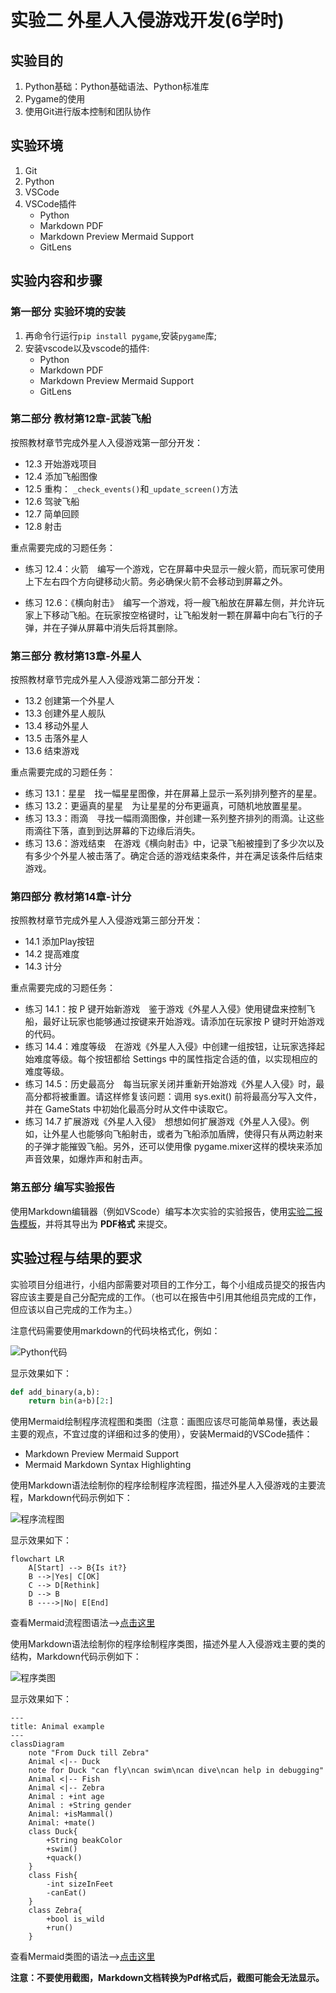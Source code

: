 # 实验二 外星人入侵游戏开发(6学时)

## 实验目的

1. Python基础：Python基础语法、Python标准库
2. Pygame的使用
3. 使用Git进行版本控制和团队协作

## 实验环境

1. Git
2. Python
3. VSCode
4. VSCode插件
   - Python
   - Markdown PDF
   - Markdown Preview Mermaid Support
   - GitLens

## 实验内容和步骤

### 第一部分 实验环境的安装

1. 再命令行运行`pip install pygame`,安装`pygame`库;
2. 安装vscode以及vscode的插件:
   - Python
   - Markdown PDF
   - Markdown Preview Mermaid Support
   - GitLens

### 第二部分 教材第12章-武装飞船

按照教材章节完成外星人入侵游戏第一部分开发：

- 12.3 开始游戏项目
- 12.4 添加飞船图像
- 12.5 重构： `_check_events()`和`_update_screen()`方法
- 12.6 驾驶飞船
- 12.7 简单回顾
- 12.8 射击

重点需要完成的习题任务：

- 练习 12.4：火箭　编写一个游戏，它在屏幕中央显示一艘火箭，而玩家可使用上下左右四个方向键移动火箭。务必确保火箭不会移动到屏幕之外。

- 练习 12.6：《横向射击》　编写一个游戏，将一艘飞船放在屏幕左侧，并允许玩家上下移动飞船。在玩家按空格键时，让飞船发射一颗在屏幕中向右飞行的子弹，并在子弹从屏幕中消失后将其删除。

### 第三部分 教材第13章-外星人

按照教材章节完成外星人入侵游戏第二部分开发：

- 13.2 创建第一个外星人
- 13.3 创建外星人舰队
- 13.4 移动外星人
- 13.5 击落外星人
- 13.6 结束游戏

重点需要完成的习题任务：

- 练习 13.1：星星　找一幅星星图像，并在屏幕上显示一系列排列整齐的星星。
- 练习 13.2：更逼真的星星　为让星星的分布更逼真，可随机地放置星星。
- 练习 13.3：雨滴　寻找一幅雨滴图像，并创建一系列整齐排列的雨滴。让这些雨滴往下落，直到到达屏幕的下边缘后消失。
- 练习 13.6：游戏结束　在游戏《横向射击》中，记录飞船被撞到了多少次以及有多少个外星人被击落了。确定合适的游戏结束条件，并在满足该条件后结束游戏。

### 第四部分 教材第14章-计分

按照教材章节完成外星人入侵游戏第三部分开发：

- 14.1 添加Play按钮
- 14.2 提高难度
- 14.3 计分

重点需要完成的习题任务：

- 练习 14.1：按 P 键开始新游戏　鉴于游戏《外星人入侵》使用键盘来控制飞船，最好让玩家也能够通过按键来开始游戏。请添加在玩家按 P 键时开始游戏的代码。
- 练习 14.4：难度等级　在游戏《外星人入侵》中创建一组按钮，让玩家选择起始难度等级。每个按钮都给 Settings 中的属性指定合适的值，以实现相应的难度等级。
- 练习 14.5：历史最高分　每当玩家关闭并重新开始游戏《外星人入侵》时，最高分都将被重置。请这样修复该问题：调用 sys.exit() 前将最高分写入文件，并在 GameStats 中初始化最高分时从文件中读取它。
- 练习 14.7 扩展游戏《外星人入侵》　想想如何扩展游戏《外星人入侵》。例如，让外星人也能够向飞船射击，或者为飞船添加盾牌，使得只有从两边射来的子弹才能摧毁飞船。另外，还可以使用像 pygame.mixer这样的模块来添加声音效果，如爆炸声和射击声。

### 第五部分 编写实验报告

使用Markdown编辑器（例如VScode）编写本次实验的实验报告，使用[实验二报告模板](/Experiments/experiment2_report.md)，并将其导出为 **PDF格式** 来提交。

## 实验过程与结果的要求

实验项目分组进行，小组内部需要对项目的工作分工，每个小组成员提交的报告内容应该主要是自己分配完成的工作。（也可以在报告中引用其他组员完成的工作，但应该以自己完成的工作为主。）

注意代码需要使用markdown的代码块格式化，例如：

![Python代码](/Experiments/img/2023-07-26-22-52-20.png)

显示效果如下：

```python
def add_binary(a,b):
    return bin(a+b)[2:]
```

使用Mermaid绘制程序流程图和类图（注意：画图应该尽可能简单易懂，表达最主要的观点，不宜过度的详细和过多的使用），安装Mermaid的VSCode插件：

- Markdown Preview Mermaid Support
- Mermaid Markdown Syntax Highlighting

使用Markdown语法绘制你的程序绘制程序流程图，描述外星人入侵游戏的主要流程，Markdown代码示例如下：

![程序流程图](/Experiments/img/2023-08-05-22-00-00.png)

显示效果如下：

```mermaid
flowchart LR
    A[Start] --> B{Is it?}
    B -->|Yes| C[OK]
    C --> D[Rethink]
    D --> B
    B ---->|No| E[End]
```

查看Mermaid流程图语法-->[点击这里](https://mermaid.js.org/syntax/flowchart.html)

使用Markdown语法绘制你的程序绘制程序类图，描述外星人入侵游戏主要的类的结构，Markdown代码示例如下：

![程序类图](/Experiments/img/2023-08-08-22-47-53.png)

显示效果如下：

```mermaid
---
title: Animal example
---
classDiagram
    note "From Duck till Zebra"
    Animal <|-- Duck
    note for Duck "can fly\ncan swim\ncan dive\ncan help in debugging"
    Animal <|-- Fish
    Animal <|-- Zebra
    Animal : +int age
    Animal : +String gender
    Animal: +isMammal()
    Animal: +mate()
    class Duck{
        +String beakColor
        +swim()
        +quack()
    }
    class Fish{
        -int sizeInFeet
        -canEat()
    }
    class Zebra{
        +bool is_wild
        +run()
    }
```

查看Mermaid类图的语法-->[点击这里](https://mermaid.js.org/syntax/classDiagram.html)

**注意：不要使用截图，Markdown文档转换为Pdf格式后，截图可能会无法显示。**
